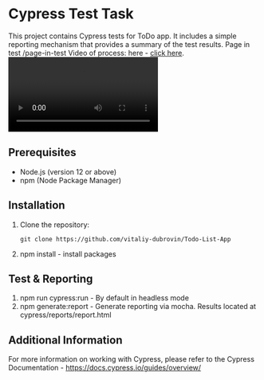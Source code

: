 # Cypress Test Task
This project contains Cypress tests for ToDo app. It includes a simple reporting mechanism that provides a summary of the test results. Page in test /page-in-test
Video of process: here - [click here](https://github.com/vitaliy-dubrovin/Todo-List-App/blob/master/cypress/videos/test-task.cy.js.mp4). 
![Video Demo](.cypress/videos/test-task.cy.js.mp4 "Video Demo")


## Prerequisites
- Node.js (version 12 or above)
- npm (Node Package Manager)


## Installation
1. Clone the repository:

   ```shell
   git clone https://github.com/vitaliy-dubrovin/Todo-List-App
2. npm install - install packages


## Test & Reporting
1. npm run cypress:run - By default in headless mode
2. npm generate:report - Generate reporting via mocha. Results located at cypress/reports/report.html


## Additional Information
For more information on working with Cypress, please refer to the Cypress Documentation - https://docs.cypress.io/guides/overview/

